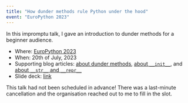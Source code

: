 ```yaml
---
title: "How dunder methods rule Python under the hood"
event: "EuroPython 2023"
---
```


In this impromptu talk, I gave an introduction to dunder methods for a beginner audience.

 - Where: [EuroPython 2023](https://ep2023.europython.eu/session/how-dunder-methods-rule-python-under-the-hood)
 - When: 20th of July, 2023
 - Supporting blog articles: [about dunder methods](/blog/pydonts/dunder-methods), [about `__init__`](/blog/object-initialisation-with-__init__), and [about `__str__` and `__repr__`](/blog/pydonts/str-and-repr)
 - Slide deck: [link](https://github.com/mathspp/talks/blob/main/20230720-how_dunder_methods_rule_python_under_the_hood/slides.pdf)


This talk had not been scheduled in advance!
There was a last-minute cancellation and the organisation reached out to me to fill in the slot.
